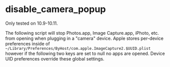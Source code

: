 disable_camera_popup
===

Only tested on 10.9-10.11.

The following script will stop Photos.app, Image Capture.app, iPhoto, etc. from opening when plugging in a "camera" device. Apple stores per-device preferences inside of ``~/Library/Preferences/ByHost/com.apple.ImageCapture2.$UUID.plist`` however if the following two keys are set to null no apps are opened. Device UID preferences override these global settings.